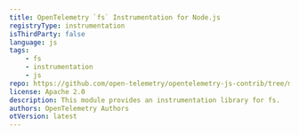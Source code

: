 ```yaml
---
title: OpenTelemetry `fs` Instrumentation for Node.js
registryType: instrumentation
isThirdParty: false
language: js
tags:
    - fs
    - instrumentation
    - js
repo: https://github.com/open-telemetry/opentelemetry-js-contrib/tree/main/plugins/node/instrumentation-fs
license: Apache 2.0
description: This module provides an instrumentation library for fs.
authors: OpenTelemetry Authors
otVersion: latest
---
```

